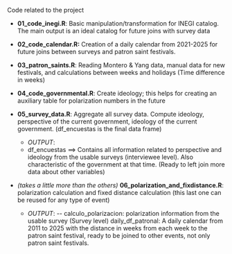 Code related to the project

- **01_code_inegi.R**: Basic manipulation/transformation for INEGI catalog. The main output is an ideal catalog for future joins with survey data

- **02_code_calendar.R:** Creation of a daily calendar from 2021-2025 for future joins between surveys and patron saint festivals.

- **03_patron_saints.R**: Reading Montero & Yang data, manual data for new festivals, and calculations between weeks and holidays (Time difference in weeks) 

- **04_code_governmental.R**: Create ideology; this helps for creating an auxiliary table for polarization numbers in the future

- **05_survey_data.R**: Aggregate all survey data. Compute ideology, perspective of the current government, ideology of the current government. (df_encuestas is the final data frame) 
  - *OUTPUT*: 
  - df_encuestas ==> Contains all information related to perspective and ideology from the usable surveys (interviewee level). Also characteristic of the government at that time. (Ready to left join more data about other variables)

- *(takes a little more than the others)* **06_polarization_and_fixdistance.R**: polarization calculation and fixed distance calculation (this last one can be reused for any type of event) 
  - *OUTPUT*: 
  -- calculo_polarizacion: polarization information from the usable survey (Survey level) 
daily_df_patronal: A daily calendar from 2011 to 2025 with the distance in weeks from each week to the patron saint festival, ready to be joined to other events, not only patron saint festivals. 

